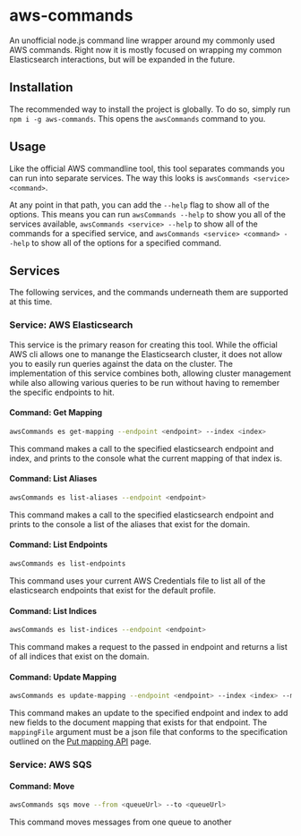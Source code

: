 # aws-commands

An unofficial node.js command line wrapper around my commonly used AWS commands. Right now it is mostly focused on wrapping my common Elasticsearch interactions, but will be expanded in the future.

## Installation

The recommended way to install the project is globally. To do so, simply run `npm i -g aws-commands`. This opens the `awsCommands` command to you.

## Usage

Like the official AWS commandline tool, this tool separates commands you can run into separate services. The way this looks is `awsCommands <service> <command>`.

At any point in that path, you can add the `--help` flag to show all of the options. This means you can run `awsCommands --help` to show you all of the services available, `awsCommands <service> --help` to show all of the commands for a specified service, and `awsCommands <service> <command> --help` to show all of the options for a specified command.

## Services

The following services, and the commands underneath them are supported at this time.

### Service: AWS Elasticsearch

This service is the primary reason for creating this tool. While the official AWS cli allows one to manange the Elasticsearch cluster, it does not allow you to easily run queries against the data on the cluster. The implementation of this service combines both, allowing cluster management while also allowing various queries to be run without having to remember the specific endpoints to hit.

#### Command: Get Mapping

```bash
awsCommands es get-mapping --endpoint <endpoint> --index <index>
```

This command makes a call to the specified elasticsearch endpoint and index, and prints to the console what the current mapping of that index is.

#### Command: List Aliases

```bash
awsCommands es list-aliases --endpoint <endpoint>
```

This command makes a call to the specified elasticsearch endpoint and prints to the console a list of the aliases that exist for the domain.

#### Command: List Endpoints

```bash
awsCommands es list-endpoints
```

This command uses your current AWS Credentials file to list all of the elasticsearch endpoints that exist for the default profile.

#### Command: List Indices

```bash
awsCommands es list-indices --endpoint <endpoint>
```

This command makes a request to the passed in endpoint and returns a list of all indices that exist on the domain.

#### Command: Update Mapping

```bash
awsCommands es update-mapping --endpoint <endpoint> --index <index> --mappingFile <path/to/mapping/file.json>
```

This command makes an update to the specified endpoint and index to add new fields to the document mapping that exists for that endpoint. The `mappingFile` argument must be a json file that conforms to the specification outlined on the [Put mapping API](https://www.elastic.co/guide/en/elasticsearch/reference/current/indices-put-mapping.html) page.

### Service: AWS SQS

#### Command: Move

```bash
awsCommands sqs move --from <queueUrl> --to <queueUrl>
```

This command moves messages from one queue to another